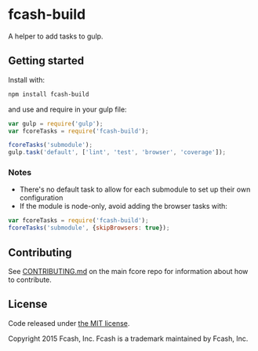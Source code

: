 # fcash-build

A helper to add tasks to gulp.

## Getting started

Install with:

```sh
npm install fcash-build
```

and use and require in your gulp file: 

```javascript
var gulp = require('gulp');
var fcoreTasks = require('fcash-build');

fcoreTasks('submodule');
gulp.task('default', ['lint', 'test', 'browser', 'coverage']);
```

### Notes

* There's no default task to allow for each submodule to set up their own configuration
* If the module is node-only, avoid adding the browser tasks with:
```javascript
var fcoreTasks = require('fcash-build');
fcoreTasks('submodule', {skipBrowsers: true});
```

## Contributing

See [CONTRIBUTING.md](https://github.com/fcash-project/fcore) on the main fcore repo for information about how to contribute.

## License

Code released under [the MIT license](https://github.com/fcash-project/fcore/blob/master/LICENSE).

Copyright 2015 Fcash, Inc. Fcash is a trademark maintained by Fcash, Inc.

